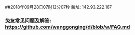 ##2018年09月28日07时12分07秒 新址: 142.93.222.167
### 兔友常见问题及解答: https://github.com/wanggonging/d/blob/w/FAQ.md
